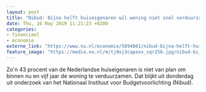 ```yaml
---
layout: post
title: "Nibud: Bijna helft huiseigenaren wil woning niet snel verduurzamen"
date: Thu, 16 May 2019 11:21:23 +0200
categories: 
- financieel 
- economie 
externe_link: "https://www.nu.nl/economie/5894061/nibud-bijna-helft-huiseigenaren-wil-woning-niet-snel-verduurzamen.html"
feature_image: "https://media.nu.nl/m/tj0xj3capaxx_sqr256.jpg/nibud-bijna-helft-huiseigenaren-wil-woning-niet-snel-verduurzamen.jpg"
---
```


Zo'n 43 procent van de Nederlandse huiseigenaren is niet van plan om binnen nu en vijf jaar de woning te verduurzamen. Dat blijkt uit donderdag uit onderzoek van het Nationaal Instituut voor Budgetvoorlichting (Nibud).
